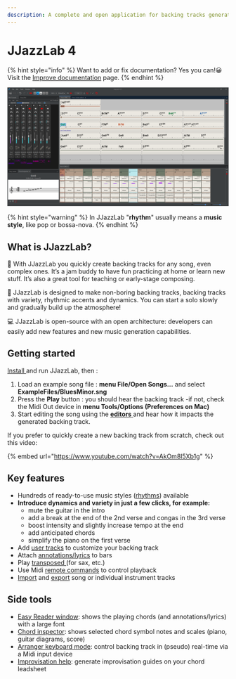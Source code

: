 ```yaml
---
description: A complete and open application for backing tracks generation.
---
```


# JJazzLab 4

{% hint style="info" %}
Want to add or fix documentation? Yes you can!😀 Visit the [Improve documentation](contribute/improve-doc.md) page.
{% endhint %}

![JJazzlab 4](.gitbook/assets/JJazzLab4-full1.png)

{% hint style="warning" %}
In JJazzLab "**rhythm**" usually means a **music style**, like pop or bossa-nova.
{% endhint %}

## What is JJazzLab?

🎵 With JJazzLab you quickly create backing tracks for any song, even complex ones. It’s a jam buddy to have fun practicing at home or learn new stuff. It’s also a great tool for teaching or early-stage composing.

🎷 JJazzLab is designed to make non-boring backing tracks, backing tracks with variety, rhythmic accents and dynamics. You can start a solo slowly and gradually build up the atmosphere!

💻 JJazzLab is open-source with an open architecture:  developers can easily add new features and new music generation capabilities.

## Getting started

[Install ](installation.md)and run JJazzLab, then :

1. Load an example song file : **menu File/Open Songs...** and select **ExampleFiles/BluesMinor.sng**
2. Press the **Play** button : you should hear the backing track -if not, check the Midi Out device in **menu Tools/Options (Preferences on Mac)**
3. Start editing the song using the [**editors** ](broken-reference)and hear how it impacts the generated backing track.

If you prefer to quickly create a new backing track from scratch, check out this video:

{% embed url="https://www.youtube.com/watch?v=AkOm8l5Xb1g" %}

## Key features

* Hundreds of ready-to-use music styles ([rhythms](broken-reference)) available
* **Introduce dynamics and variety in just a few clicks, for example:**&#x20;
  * mute the guitar in the intro
  * add a break at the end of the 2nd verse and congas in the 3rd verse
  * boost intensity and slightly increase tempo at the end&#x20;
  * add anticipated chords
  * simplify the piano on the first verse
* Add [user tracks](editors/mix-console.md#user-tracks) to customize your backing track
* Attach [annotations/lyrics](editors/chord-lead-sheet.md#bar-annotations-lyrics) to bars
* Play [transposed ](playback-control/playback-key-transposition.md)(for sax, etc.)
* Use Midi [remote commands](playback-control/midi-remote-commands.md) to control playback
* [Import](songs/importing-songs.md) and [export](songs/exporting-songs.md) song or individual instrument tracks

## **Side tools**

* [Easy Reader window](tools/easy-reader.md): shows the playing chords (and annotations/lyrics) with a large font
* [Chord inspector](tools/notes-viewer.md): shows selected chord symbol notes and scales (piano, guitar diagrams, score)
* [Arranger keyboard mode](tools/arranger-keyboard-mode.md): control backing track in (pseudo) real-time via a Midi input device
* [Improvisation help](tools/improvisation-help.md): generate improvisation guides on your chord leadsheet






